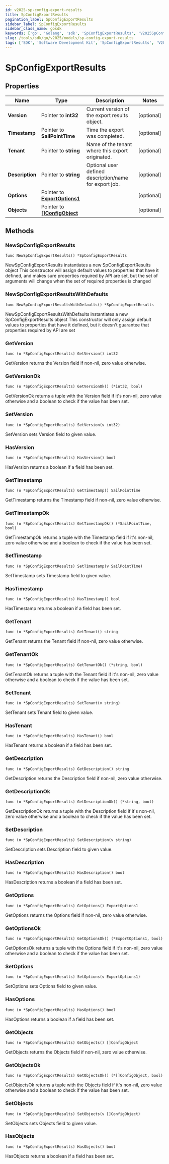 ```yaml
---
id: v2025-sp-config-export-results
title: SpConfigExportResults
pagination_label: SpConfigExportResults
sidebar_label: SpConfigExportResults
sidebar_class_name: gosdk
keywords: ['go', 'Golang', 'sdk', 'SpConfigExportResults', 'V2025SpConfigExportResults'] 
slug: /tools/sdk/go/v2025/models/sp-config-export-results
tags: ['SDK', 'Software Development Kit', 'SpConfigExportResults', 'V2025SpConfigExportResults']
---
```


# SpConfigExportResults

## Properties

Name | Type | Description | Notes
------------ | ------------- | ------------- | -------------
**Version** | Pointer to **int32** | Current version of the export results object. | [optional] 
**Timestamp** | Pointer to **SailPointTime** | Time the export was completed. | [optional] 
**Tenant** | Pointer to **string** | Name of the tenant where this export originated. | [optional] 
**Description** | Pointer to **string** | Optional user defined description/name for export job. | [optional] 
**Options** | Pointer to [**ExportOptions1**](export-options1) |  | [optional] 
**Objects** | Pointer to [**[]ConfigObject**](config-object) |  | [optional] 

## Methods

### NewSpConfigExportResults

`func NewSpConfigExportResults() *SpConfigExportResults`

NewSpConfigExportResults instantiates a new SpConfigExportResults object
This constructor will assign default values to properties that have it defined,
and makes sure properties required by API are set, but the set of arguments
will change when the set of required properties is changed

### NewSpConfigExportResultsWithDefaults

`func NewSpConfigExportResultsWithDefaults() *SpConfigExportResults`

NewSpConfigExportResultsWithDefaults instantiates a new SpConfigExportResults object
This constructor will only assign default values to properties that have it defined,
but it doesn't guarantee that properties required by API are set

### GetVersion

`func (o *SpConfigExportResults) GetVersion() int32`

GetVersion returns the Version field if non-nil, zero value otherwise.

### GetVersionOk

`func (o *SpConfigExportResults) GetVersionOk() (*int32, bool)`

GetVersionOk returns a tuple with the Version field if it's non-nil, zero value otherwise
and a boolean to check if the value has been set.

### SetVersion

`func (o *SpConfigExportResults) SetVersion(v int32)`

SetVersion sets Version field to given value.

### HasVersion

`func (o *SpConfigExportResults) HasVersion() bool`

HasVersion returns a boolean if a field has been set.

### GetTimestamp

`func (o *SpConfigExportResults) GetTimestamp() SailPointTime`

GetTimestamp returns the Timestamp field if non-nil, zero value otherwise.

### GetTimestampOk

`func (o *SpConfigExportResults) GetTimestampOk() (*SailPointTime, bool)`

GetTimestampOk returns a tuple with the Timestamp field if it's non-nil, zero value otherwise
and a boolean to check if the value has been set.

### SetTimestamp

`func (o *SpConfigExportResults) SetTimestamp(v SailPointTime)`

SetTimestamp sets Timestamp field to given value.

### HasTimestamp

`func (o *SpConfigExportResults) HasTimestamp() bool`

HasTimestamp returns a boolean if a field has been set.

### GetTenant

`func (o *SpConfigExportResults) GetTenant() string`

GetTenant returns the Tenant field if non-nil, zero value otherwise.

### GetTenantOk

`func (o *SpConfigExportResults) GetTenantOk() (*string, bool)`

GetTenantOk returns a tuple with the Tenant field if it's non-nil, zero value otherwise
and a boolean to check if the value has been set.

### SetTenant

`func (o *SpConfigExportResults) SetTenant(v string)`

SetTenant sets Tenant field to given value.

### HasTenant

`func (o *SpConfigExportResults) HasTenant() bool`

HasTenant returns a boolean if a field has been set.

### GetDescription

`func (o *SpConfigExportResults) GetDescription() string`

GetDescription returns the Description field if non-nil, zero value otherwise.

### GetDescriptionOk

`func (o *SpConfigExportResults) GetDescriptionOk() (*string, bool)`

GetDescriptionOk returns a tuple with the Description field if it's non-nil, zero value otherwise
and a boolean to check if the value has been set.

### SetDescription

`func (o *SpConfigExportResults) SetDescription(v string)`

SetDescription sets Description field to given value.

### HasDescription

`func (o *SpConfigExportResults) HasDescription() bool`

HasDescription returns a boolean if a field has been set.

### GetOptions

`func (o *SpConfigExportResults) GetOptions() ExportOptions1`

GetOptions returns the Options field if non-nil, zero value otherwise.

### GetOptionsOk

`func (o *SpConfigExportResults) GetOptionsOk() (*ExportOptions1, bool)`

GetOptionsOk returns a tuple with the Options field if it's non-nil, zero value otherwise
and a boolean to check if the value has been set.

### SetOptions

`func (o *SpConfigExportResults) SetOptions(v ExportOptions1)`

SetOptions sets Options field to given value.

### HasOptions

`func (o *SpConfigExportResults) HasOptions() bool`

HasOptions returns a boolean if a field has been set.

### GetObjects

`func (o *SpConfigExportResults) GetObjects() []ConfigObject`

GetObjects returns the Objects field if non-nil, zero value otherwise.

### GetObjectsOk

`func (o *SpConfigExportResults) GetObjectsOk() (*[]ConfigObject, bool)`

GetObjectsOk returns a tuple with the Objects field if it's non-nil, zero value otherwise
and a boolean to check if the value has been set.

### SetObjects

`func (o *SpConfigExportResults) SetObjects(v []ConfigObject)`

SetObjects sets Objects field to given value.

### HasObjects

`func (o *SpConfigExportResults) HasObjects() bool`

HasObjects returns a boolean if a field has been set.


